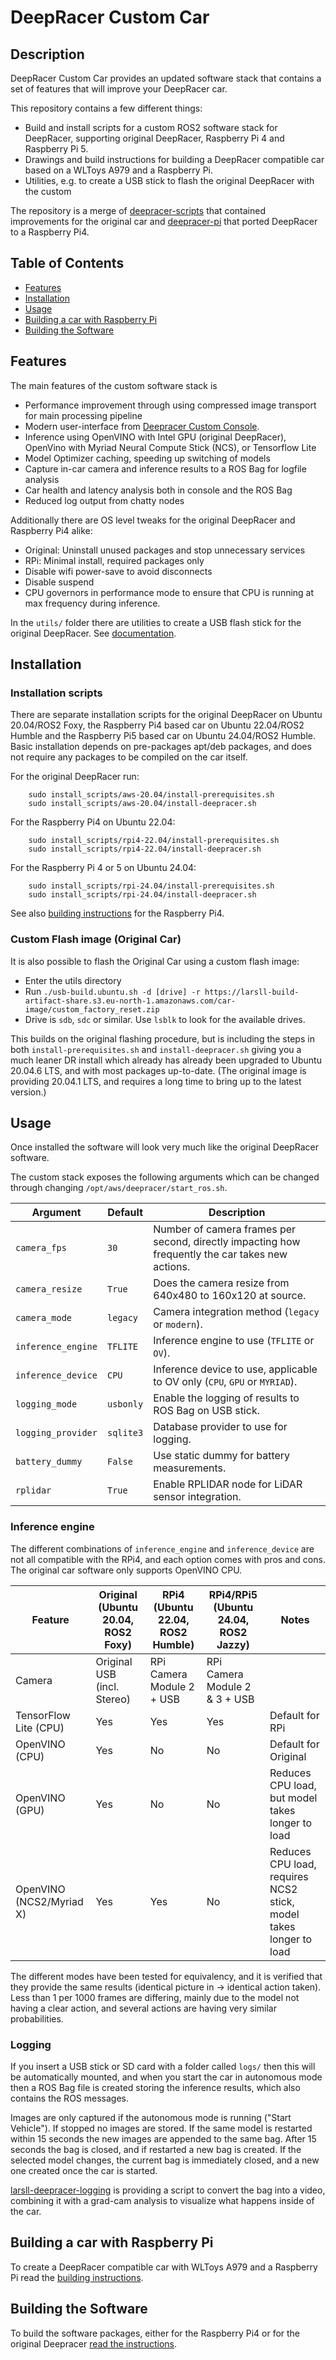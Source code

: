 # DeepRacer Custom Car

## Description

DeepRacer Custom Car provides an updated software stack that contains a set of features that will improve your DeepRacer car.

This repository contains a few different things:
 - Build and install scripts for a custom ROS2 software stack for DeepRacer, supporting original DeepRacer, Raspberry Pi 4 and Raspberry Pi 5.
 - Drawings and build instructions for building a DeepRacer compatible car based on a WLToys A979 and a Raspberry Pi.
 - Utilities, e.g. to create a USB stick to flash the original DeepRacer with the custom 

The repository is a merge of [deepracer-scripts](https://github.com/davidfsmith/deepracer-scripts) that contained improvements for the original car and [deepracer-pi](https://github.com/larsll/deepracer-pi) that ported DeepRacer to a Raspberry Pi4.

## Table of Contents

- [Features](#features)
- [Installation](#installation)
- [Usage](#usage)
- [Building a car with Raspberry Pi](#building-a-car-with-raspberry-pi)
- [Building the Software](#building-the-software)

## Features

The main features of the custom software stack is
- Performance improvement through using compressed image transport for main processing pipeline
- Modern user-interface from [Deepracer Custom Console](https://github.com/aws-deepracer-community/deepracer-custom-console).
- Inference using OpenVINO with Intel GPU (original DeepRacer), OpenVino with Myriad Neural Compute Stick (NCS), or Tensorflow Lite
- Model Optimizer caching, speeding up switching of models
- Capture in-car camera and inference results to a ROS Bag for logfile analysis
- Car health and latency analysis both in console and the ROS Bag
- Reduced log output from chatty nodes

Additionally there are OS level tweaks for the original DeepRacer and Raspberry Pi4 alike:
 - Original: Uninstall unused packages and stop unnecessary services
 - RPi: Minimal install, required packages only
 - Disable wifi power-save to avoid disconnects
 - Disable suspend
 - CPU governors in performance mode to ensure that CPU is running at max frequency during inference.

In the `utils/` folder there are utilities to create a USB flash stick for the original DeepRacer. See [documentation](docs/utilities.md).

## Installation

### Installation scripts

There are separate installation scripts for the original DeepRacer on Ubuntu 20.04/ROS2 Foxy, the Raspberry Pi4 based car on Ubuntu 22.04/ROS2 Humble and the Raspberry Pi5 based car on Ubuntu 24.04/ROS2 Humble. Basic installation depends on pre-packages apt/deb packages, and does not require any packages to be compiled on the car itself.

For the original DeepRacer run:

        sudo install_scripts/aws-20.04/install-prerequisites.sh
        sudo install_scripts/aws-20.04/install-deepracer.sh

For the Raspberry Pi4 on Ubuntu 22.04:

        sudo install_scripts/rpi4-22.04/install-prerequisites.sh
        sudo install_scripts/rpi4-22.04/install-deepracer.sh

For the Raspberry Pi 4 or 5 on Ubuntu 24.04:

        sudo install_scripts/rpi-24.04/install-prerequisites.sh
        sudo install_scripts/rpi-24.04/install-deepracer.sh

See also [building instructions](docs/raspberry_pi.md) for the Raspberry Pi4.

### Custom Flash image (Original Car)

It is also possible to flash the Original Car using a custom flash image:
* Enter the utils directory
* Run `./usb-build.ubuntu.sh -d [drive] -r https://larsll-build-artifact-share.s3.eu-north-1.amazonaws.com/car-image/custom_factory_reset.zip`
* Drive is `sdb`, `sdc` or similar. Use `lsblk` to look for the available drives.

This builds on the original flashing procedure, but is including the steps in both `install-prerequisites.sh` and `install-deepracer.sh` giving you a much
leaner DR install which already has already been upgraded to Ubuntu 20.04.6 LTS, and with most packages up-to-date. (The original image is providing 20.04.1 LTS, 
and requires a long time to bring up to the latest version.)

## Usage

Once installed the software will look very much like the original DeepRacer software.

The custom stack exposes the following arguments which can be changed through changing `/opt/aws/deepracer/start_ros.sh`.

| Argument | Default | Description | 
| -------- | ------- | ----------- |
| `camera_fps` | `30` | Number of camera frames per second, directly impacting how frequently the car takes new actions. |
| `camera_resize` | `True` | Does the camera resize from 640x480 to 160x120 at source. | 
| `camera_mode` | `legacy` | Camera integration method (`legacy` or `modern`). |
| `inference_engine` | `TFLITE` | Inference engine to use (`TFLITE` or `OV`). |
| `inference_device` | `CPU` | Inference device to use, applicable to OV only (`CPU`, `GPU` or `MYRIAD`). |
| `logging_mode` | `usbonly` | Enable the logging of results to ROS Bag on USB stick. |
| `logging_provider` | `sqlite3` | Database provider to use for logging. |
| `battery_dummy` | `False` | Use static dummy for battery measurements. |
| `rplidar` | `True` | Enable RPLIDAR node for LiDAR sensor integration. |


### Inference engine 

The different combinations of `inference_engine` and `inference_device` are not all compatible with the RPi4, and each option comes with pros and cons. The original car software only supports OpenVINO CPU.

| Feature                   | Original (Ubuntu 20.04, ROS2 Foxy)  | RPi4 (Ubuntu 22.04, ROS2 Humble)  | RPi4/RPi5 (Ubuntu 24.04, ROS2 Jazzy)  | Notes                                                                 |
|---------------------------|-------------------------------------|-----------------------------------|---------------------------------------|-----------------------------------------------------------------------|
| Camera                    | Original USB (incl. Stereo)         | RPi Camera Module 2 + USB         | RPi Camera Module 2 & 3 + USB         |                                                                       |
| TensorFlow Lite (CPU)     | Yes                                 | Yes                               | Yes                                   | Default for RPi                                                       |
| OpenVINO (CPU)            | Yes                                 | No                                | No                                    | Default for Original                                                  |
| OpenVINO (GPU)            | Yes                                 | No                                | No                                    | Reduces CPU load, but model takes longer to load                      |
| OpenVINO (NCS2/Myriad X)  | Yes                                 | Yes                               | No                                    | Reduces CPU load, requires NCS2 stick, model takes longer to load     |

The different modes have been tested for equivalency, and it is verified that they provide the same results (identical picture in -> identical action taken). Less than 1 per 1000 frames are differing, mainly due to the model not having a clear action, and several actions are having very similar probabilities.

### Logging

If you insert a USB stick or SD card with a folder called `logs/` then this will be automatically mounted, and when you start the car in autonomous mode then a ROS Bag file is created storing the inference results, which also contains the ROS messages.

Images are only captured if the autonomous mode is running ("Start Vehicle"). If stopped no images are stored. If the same model is restarted within 15 seconds the new images are appended to the same bag. After 15 seconds the bag is closed, and if restarted a new bag is created. If the selected model changes, the current bag is immediately closed, and a new one created once the car is started.

[larsll-deepracer-logging](https://github.com/larsll/larsll-deepracer-logging.git) is providing a script to convert the bag into a video, combining it with a grad-cam analysis to visualize what happens inside of the car.

## Building a car with Raspberry Pi

To create a DeepRacer compatible car with WLToys A979 and a Raspberry Pi read the [building instructions](docs/raspberry_pi.md).

## Building the Software

To build the software packages, either for the Raspberry Pi4 or for the original Deepracer [read the instructions](docs/build_sw.md).

